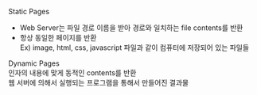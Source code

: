 Static Pages   
* Web Server는 파일 경로 이름을 받아 경로와 일치하는 file contents를 반환
* 항상 동일한 페이지를 반환   
Ex) image, html, css, javascript 파일과 같이 컴퓨터에 저장되어 있는 파일들   
    
Dynamic Pages   
인자의 내용에 맞게 동적인 contents를 반환   
웹 서버에 의해서 실행되는 프로그램을 통해서 만들어진 결과물   
